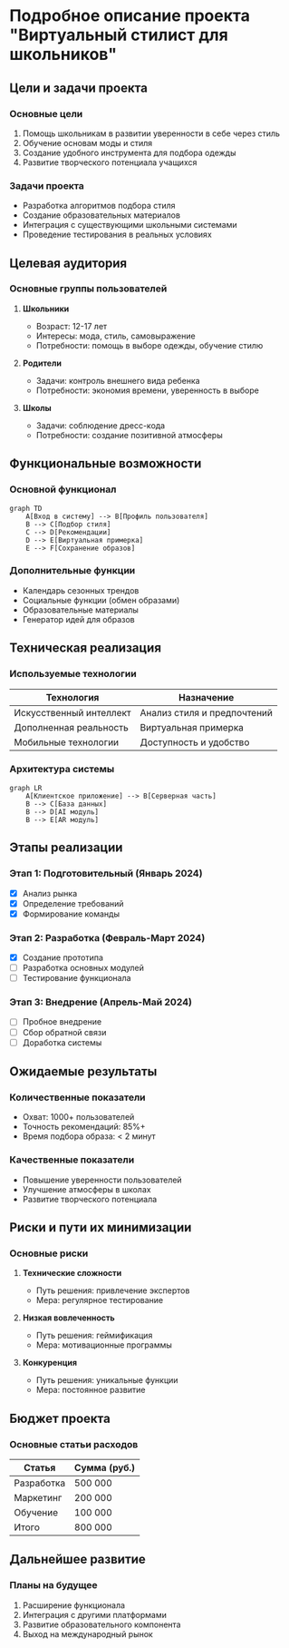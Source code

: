# Подробное описание проекта "Виртуальный стилист для школьников"

## Цели и задачи проекта

### Основные цели
1. Помощь школьникам в развитии уверенности в себе через стиль
2. Обучение основам моды и стиля
3. Создание удобного инструмента для подбора одежды
4. Развитие творческого потенциала учащихся

### Задачи проекта
- Разработка алгоритмов подбора стиля
- Создание образовательных материалов
- Интеграция с существующими школьными системами
- Проведение тестирования в реальных условиях

## Целевая аудитория

### Основные группы пользователей
1. **Школьники**
   - Возраст: 12-17 лет
   - Интересы: мода, стиль, самовыражение
   - Потребности: помощь в выборе одежды, обучение стилю

2. **Родители**
   - Задачи: контроль внешнего вида ребенка
   - Потребности: экономия времени, уверенность в выборе

3. **Школы**
   - Задачи: соблюдение дресс-кода
   - Потребности: создание позитивной атмосферы

## Функциональные возможности

### Основной функционал
```mermaid
graph TD
    A[Вход в систему] --> B[Профиль пользователя]
    B --> C[Подбор стиля]
    C --> D[Рекомендации]
    D --> E[Виртуальная примерка]
    E --> F[Сохранение образов]
```

### Дополнительные функции
- Календарь сезонных трендов
- Социальные функции (обмен образами)
- Образовательные материалы
- Генератор идей для образов

## Техническая реализация

### Используемые технологии
| Технология | Назначение |
|------------|------------|
| Искусственный интеллект | Анализ стиля и предпочтений |
| Дополненная реальность | Виртуальная примерка |
| Мобильные технологии | Доступность и удобство |

### Архитектура системы
```mermaid
graph LR
    A[Клиентское приложение] --> B[Серверная часть]
    B --> C[База данных]
    B --> D[AI модуль]
    B --> E[AR модуль]
```

## Этапы реализации

### Этап 1: Подготовительный (Январь 2024)
- [x] Анализ рынка
- [x] Определение требований
- [x] Формирование команды

### Этап 2: Разработка (Февраль-Март 2024)
- [x] Создание прототипа
- [ ] Разработка основных модулей
- [ ] Тестирование функционала

### Этап 3: Внедрение (Апрель-Май 2024)
- [ ] Пробное внедрение
- [ ] Сбор обратной связи
- [ ] Доработка системы

## Ожидаемые результаты

### Количественные показатели
- Охват: 1000+ пользователей
- Точность рекомендаций: 85%+
- Время подбора образа: < 2 минут

### Качественные показатели
- Повышение уверенности пользователей
- Улучшение атмосферы в школах
- Развитие творческого потенциала

## Риски и пути их минимизации

### Основные риски
1. **Технические сложности**
   - Путь решения: привлечение экспертов
   - Мера: регулярное тестирование

2. **Низкая вовлеченность**
   - Путь решения: геймификация
   - Мера: мотивационные программы

3. **Конкуренция**
   - Путь решения: уникальные функции
   - Мера: постоянное развитие

## Бюджет проекта

### Основные статьи расходов
| Статья | Сумма (руб.) |
|--------|--------------|
| Разработка | 500 000 |
| Маркетинг | 200 000 |
| Обучение | 100 000 |
| Итого | 800 000 |

## Дальнейшее развитие

### Планы на будущее
1. Расширение функционала
2. Интеграция с другими платформами
3. Развитие образовательного компонента
4. Выход на международный рынок 